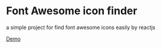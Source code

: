 # Font Awesome icon finder

a simple project for find font awesome icons easily by reactjs

[Demo](https://amiryxe.github.io/react-font-awesome-icon-finder/)
